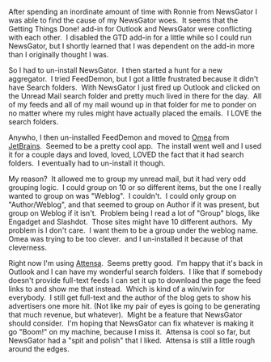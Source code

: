 After spending an inordinate amount of time with Ronnie from NewsGator I
was able to find the cause of my NewsGator woes.  It seems that the
Getting Things Done! add-in for Outlook and NewsGator were conflicting
with each other.  I disabled the GTD add-in for a little while so I
could run NewsGator, but I shortly learned that I was dependent on the
add-in more than I originally thought I was. 

So I had to un-install NewsGator.  I then started a hunt for a new
aggregator.  I tried FeedDemon, but I got a little frustrated because it
didn't have Search folders.  With NewsGator I just fired up Outlook and
clicked on the Unread Mail search folder and pretty much lived in there
for the day.  All of my feeds and all of my mail wound up in that folder
for me to ponder on no matter where my rules might have actually placed
the emails.  I LOVE the search folders. 

Anywho, I then un-installed FeedDemon and moved to
[Omea](http://www.jetbrains.com/omea/reader/) from
[JetBrains](http://www.jetbrains.com/).  Seemed to be a pretty cool
app.  The install went well and I used it for a couple days and loved,
loved, LOVED the fact that it had search folders.  I eventually had to
un-install it though.

My reason?  It allowed me to group my unread mail, but it had very odd
grouping logic.  I could group on 10 or so different items, but the one
I really wanted to group on was "Weblog".  I couldn't.  I could only
group on "Author/Weblog", and that seemed to group on Author if it was
present, but group on Weblog if it isn't.  Problem being I read a lot of
"Group" blogs, like Engadget and Slashdot.  Those sites might have 10
different authors.  My problem is I don't care.  I want them to be a
group under the weblog name.  Omea was trying to be too clever.  and I
un-installed it because of that cleverness.

Right now I'm using [Attensa](http://www.attensa.com/index.php).  Seems
pretty good.  I'm happy that it's back in Outlook and I can have my
wonderful search folders.  I like that if somebody doesn't provide
full-text feeds I can set it up to download the page the feed links to
and show me that instead.  Which is kind of a win/win for everybody.  I
still get full-text and the author of the blog gets to show his
advertisers one more hit. (Not like my pair of eyes is going to be
generating that much revenue, but whatever).  Might be a feature that
NewsGator should consider.  I'm hoping that NewsGator can fix whatever
is making it go "Boom!" on my machine, because I miss it.  Attensa is
cool so far, but NewsGator had a "spit and polish" that I liked. 
Attensa is still a little rough around the edges.
